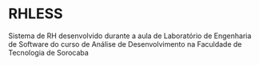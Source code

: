# RHLESS
Sistema de RH desenvolvido durante a aula de Laboratório de Engenharia de Software do curso de Análise de Desenvolvimento na Faculdade de Tecnologia de Sorocaba
